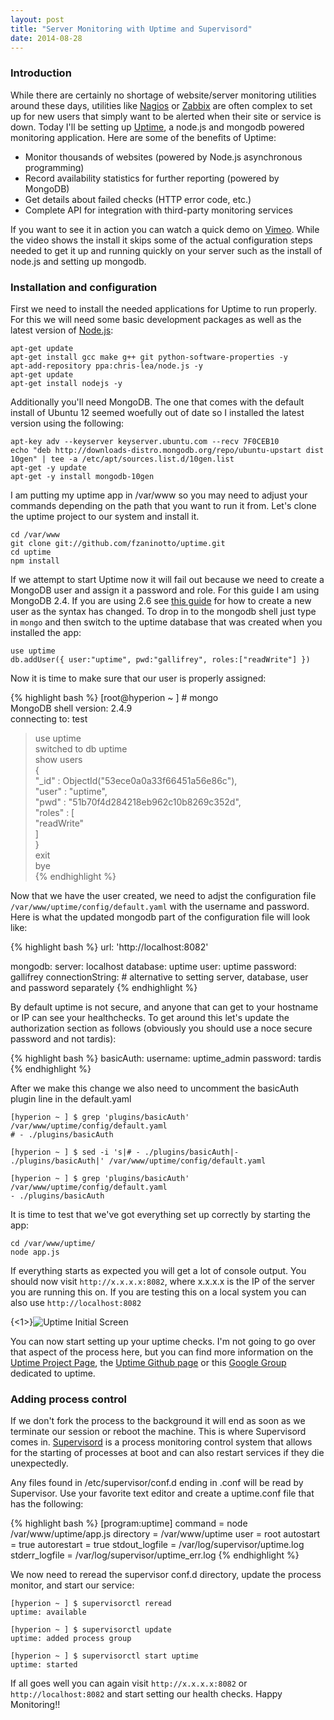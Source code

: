 ```yaml
---
layout: post
title: "Server Monitoring with Uptime and Supervisord"
date: 2014-08-28
---
```


### Introduction

While there are certainly no shortage of website/server monitoring utilities around these days, utilities like [Nagios](http://www.nagios.org/) or [Zabbix](http://www.zabbix.com/) are often complex to set up for new users that simply want to be alerted when their site or service is down. Today I'll be setting up [Uptime](http://redotheweb.com/uptime/), a node.js and mongodb powered monitoring application. Here are some of the benefits of Uptime:

 + Monitor thousands of websites (powered by Node.js asynchronous programming)  
 + Record availability statistics for further reporting (powered by MongoDB)  
 + Get details about failed checks (HTTP error code, etc.)
 + Complete API for integration with third-party monitoring services

If you want to see it in action you can watch a quick demo on [Vimeo](https://vimeo.com/39302164). While the video shows the install it skips some of the actual configuration steps needed to get it up and running quickly on your server such as the install of node.js and setting up mongodb.

### Installation and configuration

First we need to install the needed applications for Uptime to run properly. For this we will need some basic development packages as well as the latest version of [Node.js](http://nodejs.org/):

	apt-get update
	apt-get install gcc make g++ git python-software-properties -y
	apt-add-repository ppa:chris-lea/node.js -y
	apt-get update
	apt-get install nodejs -y

Additionally you'll need MongoDB. The one that comes with the default install of Ubuntu 12 seemed woefully out of date so I installed the latest version using the following:

	apt-key adv --keyserver keyserver.ubuntu.com --recv 7F0CEB10
	echo "deb http://downloads-distro.mongodb.org/repo/ubuntu-upstart dist 10gen" | tee -a /etc/apt/sources.list.d/10gen.list
	apt-get -y update
	apt-get -y install mongodb-10gen

I am putting my uptime app in /var/www so you may need to adjust your commands depending on the path that you want to run it from. Let's clone the uptime project to our system and install it.

	cd /var/www
	git clone git://github.com/fzaninotto/uptime.git
	cd uptime
	npm install

If we attempt to start Uptime now it will fail out because we need to create a MongoDB user and assign it a password and role. For this guide I am using MongoDB 2.4. If you are using 2.6 see [this guide](http://docs.mongodb.org/manual/tutorial/add-user-to-database/) for how to create a new user as the syntax has changed. To drop in to the mongodb shell just type in `mongo` and then switch to the uptime database that was created when you installed the app:

	use uptime
	db.addUser({ user:"uptime", pwd:"gallifrey", roles:["readWrite"] })

Now it is time to make sure that our user is properly assigned:

{% highlight bash %}
[root@hyperion ~ ] # mongo  
MongoDB shell version: 2.4.9  
connecting to: test  
> use uptime  
switched to db uptime  
> show users  
{  
        "_id" : ObjectId("53ece0a0a33f66451a56e86c"),  
        "user" : "uptime",  
        "pwd" : "51b70f4d284218eb962c10b8269c352d",  
        "roles" : [  
                "readWrite"  
        ]  
}  
> exit  
bye  
{% endhighlight %}

Now that we have the user created, we need to adjst the configuration file `/var/www/uptime/config/default.yaml` with the username and password. Here is what the updated mongodb part of the configuration file will look like:

{% highlight bash %}
url: 'http://localhost:8082'

mongodb:
  server:   localhost
  database: uptime
  user:     uptime
  password: gallifrey
  connectionString:       # alternative to setting server, database, user and password separately
{% endhighlight %}

By default uptime is not secure, and anyone that can get to your hostname or IP can see your healthchecks. To get around this let's update the authorization section as follows (obviously you should use a noce secure password and not tardis):

{% highlight bash %}
basicAuth:
  username:    uptime_admin
  password:    tardis
{% endhighlight %}

After we make this change we also need to uncomment the basicAuth plugin line in the default.yaml

	[hyperion ~ ] $ grep 'plugins/basicAuth' /var/www/uptime/config/default.yaml
  	# - ./plugins/basicAuth

	[hyperion ~ ] $ sed -i 's|# - ./plugins/basicAuth|- ./plugins/basicAuth|' /var/www/uptime/config/default.yaml

	[hyperion ~ ] $ grep 'plugins/basicAuth' /var/www/uptime/config/default.yaml
  	- ./plugins/basicAuth


It is time to test that we've got everything set up correctly by starting the app:

	cd /var/www/uptime/
	node app.js

If everything starts as expected you will get a lot of console output. You should now visit `http://x.x.x.x:8082`, where x.x.x.x is the IP of the server you are running this on. If you are testing this on a local system you can also use `http://localhost:8082`


{<1>}![Uptime Initial Screen](https://dl.dropboxusercontent.com/u/131462/Images/uptime1.png)

You can now start setting up your uptime checks. I'm not going to go over that aspect of the process here, but you can find more information on the [Uptime Project Page](http://redotheweb.com/uptime/), the [Uptime Github page](https://github.com/fzaninotto/uptime) or this [Google Group](https://groups.google.com/forum/#!forum/node-uptime) dedicated to uptime.

### Adding process control

If we don't fork the process to the background it will end as soon as we terminate our session or reboot the machine. This is where Supervisord comes in. [Supervisord](http://supervisord.org/) is a process monitoring control system that allows for the starting of processes at boot and can also restart services if they die unexpectedly.

Any files found in /etc/supervisor/conf.d ending in .conf will be read by Supervisor. Use your favorite text editor and create a uptime.conf file that has the following:


{% highlight bash %}
[program:uptime]
command = node /var/www/uptime/app.js
directory = /var/www/uptime
user = root
autostart = true
autorestart = true
stdout_logfile = /var/log/supervisor/uptime.log
stderr_logfile = /var/log/supervisor/uptime_err.log
{% endhighlight %}

We now need to reread the supervisor conf.d directory, update the process monitor, and start our service:

	[hyperion ~ ] $ supervisorctl reread
	uptime: available

	[hyperion ~ ] $ supervisorctl update
	uptime: added process group

	[hyperion ~ ] $ supervisorctl start uptime
	uptime: started

If all goes well you can again visit `http://x.x.x.x:8082` or `http://localhost:8082` and start setting our health checks. Happy Monitoring!!
	
